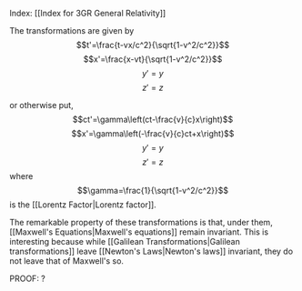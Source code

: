 Index: [[Index for 3GR General Relativity]]

The transformations are given by
$$t'=\frac{t-vx/c^2}{\sqrt{1-v^2/c^2}}$$
$$x'=\frac{x-vt}{\sqrt{1-v^2/c^2}}$$
$$y'=y$$
$$z'=z$$

or otherwise put,
$$ct'=\gamma\left(ct-\frac{v}{c}x\right)$$
$$x'=\gamma\left(-\frac{v}{c}ct+x\right)$$
$$y'=y$$
$$z'=z$$
where $$\gamma=\frac{1}{\sqrt{1-v^2/c^2}}$$ is the [[Lorentz Factor|Lorentz factor]].

The remarkable property of these transformations is that, under them, [[Maxwell's Equations|Maxwell's equations]] remain invariant. This is interesting because while [[Galilean Transformations|Galilean transformations]] leave [[Newton's Laws|Newton's laws]] invariant, they do not leave that of Maxwell's so.

PROOF: ?